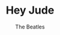 ---
layout: post
title: Hey Jude
author: The Beatles
language: "Français"
image:
  artist: the-beatles.png
---